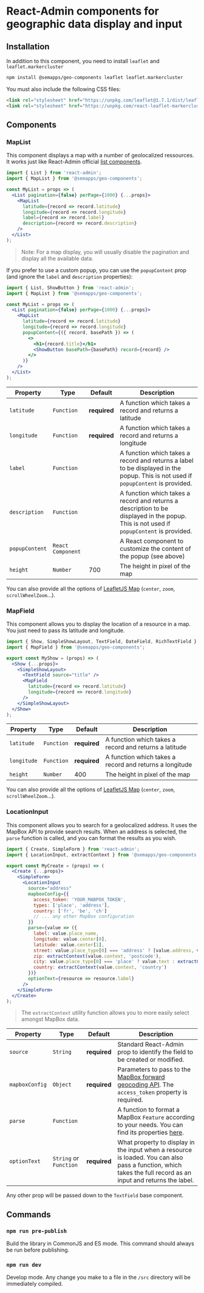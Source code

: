 # React-Admin components for geographic data display and input

## Installation

In addition to this component, you need to install `leaflet` and `leaflet.markercluster`

```bash
npm install @semapps/geo-components leaflet leaflet.markercluster
```

You must also include the following CSS files:

```html
<link rel="stylesheet" href="https://unpkg.com/leaflet@1.7.1/dist/leaflet.css" crossorigin="" />
<link rel="stylesheet" href="https://unpkg.com/react-leaflet-markercluster@3.0.0-rc1/dist/styles.min.css" />
```

## Components

### MapList

This component displays a map with a number of geolocalized ressources. It works just like React-Admin official [list components](https://marmelab.com/react-admin/List.html).

```jsx
import { List } from 'react-admin'; 
import { MapList } from '@semapps/geo-components';

const MyList = props => (
  <List pagination={false} perPage={1000} {...props}>
    <MapList
      latitude={record => record.latitude}
      longitude={record => record.longitude}
      label={record => record.label}
      description={record => record.description}
    />
  </List>
);
```

> Note: For a map display, you will usually disable the pagination and display all the available data.

If you prefer to use a custom popup, you can use the `popupContent` prop (and ignore the `label` and `description` properties):

```jsx
import { List, ShowButton } from 'react-admin';
import { MapList } from '@semapps/geo-components';

const MyList = props => (
  <List pagination={false} perPage={1000} {...props}>
    <MapList
      latitude={record => record.latitude}
      longitude={record => record.longitude}
      popupContent={({ record, basePath }) => (
        <>
          <h1>{record.title}</h1>
          <ShowButton basePath={basePath} record={record} />
        </>
      )}
    />
  </List>
);
```

| Property | Type | Default | Description |
| -------- | ---- | ------- | ----------- |
| `latitude` | `Function` | **required** | A function which takes a record and returns a latitude |
| `longitude` | `Function` | **required** | A function which takes a record and returns a longitude |
| `label` | `Function` | | A function which takes a record and returns a label to be displayed in the popup. This is not used if `popupContent` is provided. |
| `description` | `Function` | | A function which takes a record and returns a description to be displayed in the popup. This is not used if `popupContent` is provided. |
| `popupContent` | `React Component` |  | A React component to customize the content of the popup (see above) |
| `height` | `Number` | 700 | The height in pixel of the map |

You can also provide all the options of [LeafletJS Map](https://leafletjs.com/reference-1.7.1.html#map) (`center`, `zoom`, `scrollWheelZoom`...).


### MapField

This component allows you to display the location of a resource in a map. You just need to pass its latitude and longitude.

```jsx
import { Show, SimpleShowLayout, TextField, DateField, RichTextField } from 'react-admin';
import { MapField } from '@semapps/geo-components';

export const MyShow = (props) => (
  <Show {...props}>
    <SimpleShowLayout>
      <TextField source="title" />
      <MapField
        latitude={record => record.latitude}
        longitude={record => record.longitude}
      />
    </SimpleShowLayout>
  </Show>
);
```

| Property | Type | Default | Description |
| -------- | ---- | ------- | ----------- |
| `latitude` | `Function` | **required** | A function which takes a record and returns a latitude |
| `longitude` | `Function` | **required** | A function which takes a record and returns a longitude |
| `height` | `Number` | 400 | The height in pixel of the map |

You can also provide all the options of [LeafletJS Map](https://leafletjs.com/reference-1.7.1.html#map) (`center`, `zoom`, `scrollWheelZoom`...).

### LocationInput

This component allows you to search for a geolocalized address. It uses the MapBox API to provide search results. When an address is selected, the `parse` function is called, and you can format the results as you wish.

```jsx
import { Create, SimpleForm } from 'react-admin';
import { LocationInput, extractContext } from '@semapps/geo-components';

export const MyCreate = (props) => (
  <Create {...props}>
    <SimpleForm>
      <LocationInput
        source="address"
        mapboxConfig={{
          access_token: 'YOUR_MABPOX_TOKEN',
          types: ['place', 'address'],
          country: ['fr', 'be', 'ch']
          // ... any other MapBox configuration
        }}
        parse={value => ({
          label: value.place_name,
          longitude: value.center[0],
          latitude: value.center[1],
          street: value.place_type[0] === 'address' ? [value.address, value.text].join(' ') : undefined,
          zip: extractContext(value.context, 'postcode'),
          city: value.place_type[0] === 'place' ? value.text : extractContext(value.context, 'place'),
          country: extractContext(value.context, 'country')
        })}
        optionText={resource => resource.label}
      />
    </SimpleForm>
  </Create>
);
```

> The `extractContext` utility function allows you to more easily select amongst MapBox data.

| Property | Type | Default | Description |
| -------- | ---- | ------- | ----------- |
| `source` | `String` | **required** | Standard React-Admin prop to identify the field to be created or modified. |
| `mapboxConfig` | `Object` | **required** | Parameters to pass to the [MapBox forward geocoding API](https://docs.mapbox.com/api/search/geocoding/#forward-geocoding). The `access_token` property is required. |
| `parse` | `Function` | | A function to format a MapBox `Feature` according to your needs. You can find its properties [here](https://docs.mapbox.com/api/search/geocoding/#geocoding-response-object). |
| `optionText` | `String` or `Function` | **required** | What property to display in the input when a resource is loaded. You can also pass a function, which takes the full record as an input and returns the label. |

Any other prop will be passed down to the `TextField` base component.

## Commands

### `npm run pre-publish`

Build the library in CommonJS and ES mode.
This command should always be run before publishing.

### `npm run dev`

Develop mode. Any change you make to a file in the `/src` directory will be immediately compiled.
